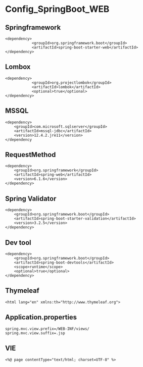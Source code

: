 # Config_SpringBoot_WEB

## Springframework 
```
<dependency>
            <groupId>org.springframework.boot</groupId>
            <artifactId>spring-boot-starter-web</artifactId>
</dependency>
```
## Lombox

```
<dependency>
            <groupId>org.projectlombok</groupId>
            <artifactId>lombok</artifactId>
            <optional>true</optional>
</dependency>
```
## MSSQL
```
<dependency>
	<groupId>com.microsoft.sqlserver</groupId>
	<artifactId>mssql-jdbc</artifactId>
	<version>12.4.2.jre11</version>
</dependency
```
## RequestMethod
```
<dependency>
	<groupId>org.springframework</groupId>
	<artifactId>spring-web</artifactId>
	<version>6.1.6</version>
</dependency>
```
## Spring Validator 
``` 
<dependency>
    <groupId>org.springframework.boot</groupId>
    <artifactId>spring-boot-starter-validation</artifactId>
    <version>3.2.5</version>
</dependency>

```
## Dev tool	 
``` 
<dependency>
	<groupId>org.springframework.boot</groupId>
	<artifactId>spring-boot-devtools</artifactId>
	<scope>runtime</scope>
	<optional>true</optional>
</dependency>
```
## Thymeleaf	 
``` 
<html lang="en" xmlns:th="http://www.thymeleaf.org">
```
## Application.properties	 
``` 
spring.mvc.view.prefix=/WEB-INF/views/
spring.mvc.view.suffix=.jsp
```
## VIE	 
``` 
<%@ page contentType="text/html; charset=UTF-8" %>
```

